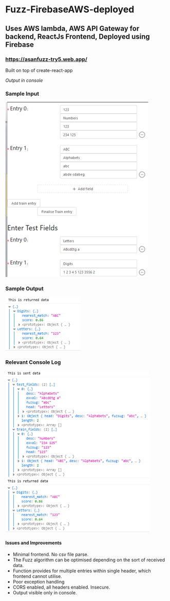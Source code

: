 # Fuzz-FirebaseAWS-deployed
## Uses AWS lambda, AWS API Gateway for backend, ReactJs Frontend, Deployed using Firebase

### https://asanfuzz-try5.web.app/

Built on top of create-react-app


_Output in console_

 
### Sample Input


![Input](/Screengrabs/Input.png)


### Sample Output


![Output](/Screengrabs/Output.png)


### Relevant Console Log


![Console](/Screengrabs/Console.png)


#### Issues and Improvements
- Minimal frontend. No csv file parse.
- The Fuzz algorithm can be optimised depending on the sort of received data.
- Function provides for multiple entries within single header, which frontend cannot utilise.
- Poor exception handling
- CORS enabled, all headers enabled. Insecure.
- Output visible only in console. 
